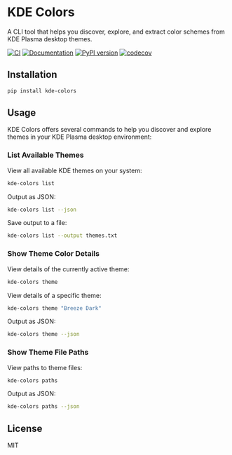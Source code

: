 # KDE Colors

A CLI tool that helps you discover, explore, and extract color schemes from KDE Plasma desktop themes.

[![CI](https://github.com/royw/kde_colors/actions/workflows/ci.yml/badge.svg)](https://github.com/royw/kde_colors/actions/workflows/ci.yml)
[![Documentation](https://github.com/royw/kde_colors/actions/workflows/docs.yml/badge.svg)](https://royw.github.io/kde_colors/)
[![PyPI version](https://badge.fury.io/py/kde-colors.svg)](https://badge.fury.io/py/kde-colors)
[![codecov](https://codecov.io/gh/royw/kde_colors/branch/main/graph/badge.svg)](https://codecov.io/gh/royw/kde_colors)

## Installation

```bash
pip install kde-colors
```

## Usage

KDE Colors offers several commands to help you discover and explore themes in your KDE Plasma desktop environment:

### List Available Themes

View all available KDE themes on your system:

```bash
kde-colors list
```

Output as JSON:

```bash
kde-colors list --json
```

Save output to a file:

```bash
kde-colors list --output themes.txt
```

### Show Theme Color Details

View details of the currently active theme:

```bash
kde-colors theme
```

View details of a specific theme:

```bash
kde-colors theme "Breeze Dark"
```

Output as JSON:

```bash
kde-colors theme --json
```

### Show Theme File Paths

View paths to theme files:

```bash
kde-colors paths
```

Output as JSON:

```bash
kde-colors paths --json
```

## License

MIT
